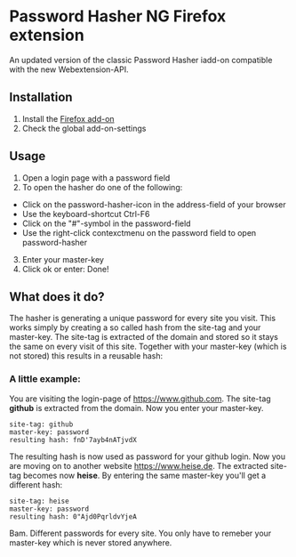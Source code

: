 # Password Hasher NG Firefox extension

An updated version of the classic Password Hasher iadd-on compatible with the new Webextension-API.

## Installation
1. Install the [Firefox add-on](https://addons.mozilla.org/en-US/firefox/addon/password-hasher-ng/)
2. Check the global add-on-settings

## Usage
1. Open a login page with a password field
2. To open the hasher do one of the following:
  * Click on the password-hasher-icon in the address-field of your browser
  * Use the keyboard-shortcut Ctrl-F6
  * Click on the "#"-symbol in the password-field
  * Use the right-click contexctmenu on the password field to open password-hasher
3. Enter your master-key
4. Click ok or enter: Done!

## What does it do?
The hasher is generating a unique password for every site you visit. 
This works simply by creating a so called hash from the site-tag and your master-key. 
The site-tag is extracted of the domain and stored so it stays the same on every visit of this site. Together with your master-key (which is not stored) this results in a reusable hash:

### A little example:
You are visiting the login-page of https://www.github.com. The site-tag **github** is extracted from the domain. Now you enter your master-key.
```
site-tag: github
master-key: password
resulting hash: fnD'7ayb4nATjvdX
```
The resulting hash is now used as password for your github login.
Now you are moving on to another website https://www.heise.de. The extracted site-tag becomes now **heise**. By entering the same master-key you'll get a different hash:
```
site-tag: heise
master-key: password
resulting hash: 0"Ajd0PqrldvYjeA
```
Bam. Different passwords for every site. You only have to remeber your master-key which is never stored anywhere.

